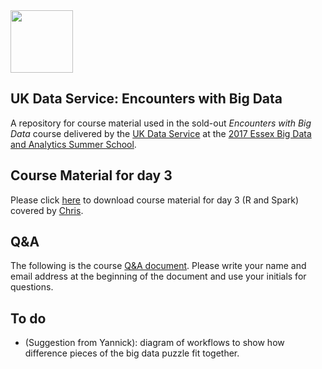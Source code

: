 <img src="http://www.esds.ac.uk/images/ukds_symbol.gif" width="100">

## UK Data Service: Encounters with Big Data
A repository for course material used in the sold-out *Encounters with Big Data* course delivered by the [UK Data Service] at the [2017 Essex Big Data and Analytics Summer School]. 

## Course Material for day 3
Please click [here] to download course material for day 3 (R and Spark) covered by [Chris].

## Q&A 
The following is the course [Q&A document]. Please write your name and email address at the beginning of the document and use your initials for questions.

[2017 Essex Big Data and Analytics Summer School]: https://www.essex.ac.uk/iads/documents/2017-programme.pdf
[UK Data Service]: https://www.ukdataservice.ac.uk/
[here]: https://my.pcloud.com/publink/show?code=XZxlgcZj1VtI76SMNkwIQv8LXvxijTmDNzk
[Q&A document]: https://docs.google.com/document/d/1qk2VpcBSdsCKbeLBdolhQiuyr2P-ru_XtetRyBLQCFU/edit?usp=sharing
[Chris]: mailto:chris.park@protonmail.com
## To do
- (Suggestion from Yannick): diagram of workflows to show how difference pieces of the big data puzzle fit together.

